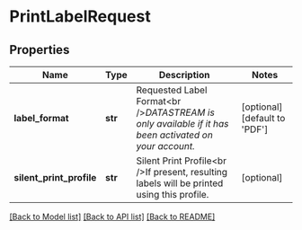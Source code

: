 # PrintLabelRequest

## Properties
Name | Type | Description | Notes
------------ | ------------- | ------------- | -------------
**label_format** | **str** | Requested Label Format&lt;br /&gt;*DATASTREAM is only available if it has been activated on your account.* | [optional] [default to 'PDF']
**silent_print_profile** | **str** | Silent Print Profile&lt;br /&gt;If present, resulting labels will be printed using this profile. | [optional] 

[[Back to Model list]](../README.md#documentation-for-models) [[Back to API list]](../README.md#documentation-for-api-endpoints) [[Back to README]](../README.md)

